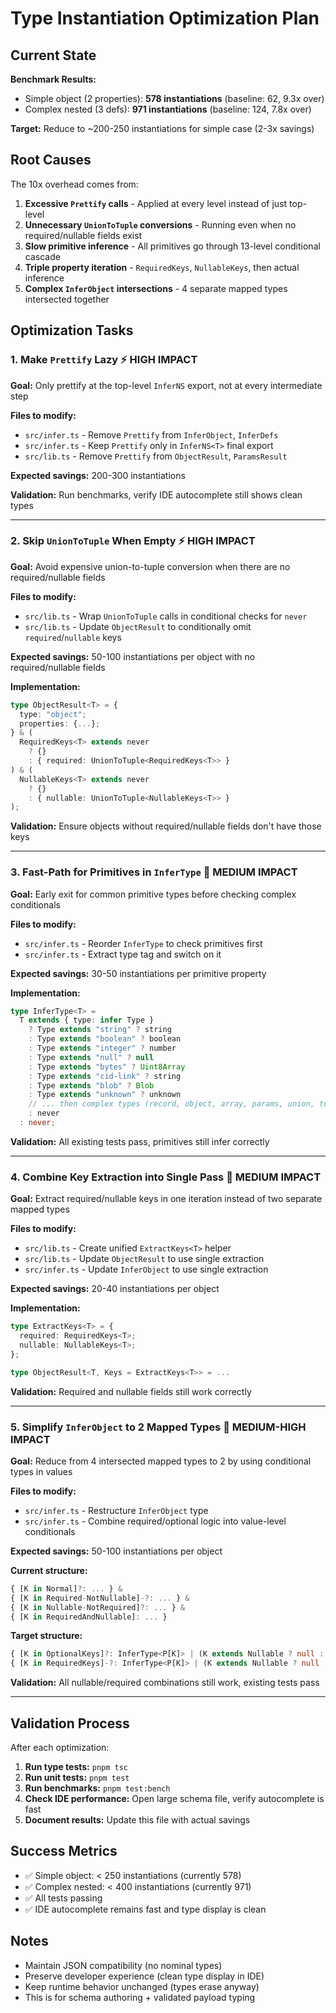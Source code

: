 # Type Instantiation Optimization Plan

## Current State

**Benchmark Results:**
- Simple object (2 properties): **578 instantiations** (baseline: 62, 9.3x over)
- Complex nested (3 defs): **971 instantiations** (baseline: 124, 7.8x over)

**Target:** Reduce to ~200-250 instantiations for simple case (2-3x savings)

## Root Causes

The 10x overhead comes from:
1. **Excessive `Prettify` calls** - Applied at every level instead of just top-level
2. **Unnecessary `UnionToTuple` conversions** - Running even when no required/nullable fields exist
3. **Slow primitive inference** - All primitives go through 13-level conditional cascade
4. **Triple property iteration** - `RequiredKeys`, `NullableKeys`, then actual inference
5. **Complex `InferObject` intersections** - 4 separate mapped types intersected together

## Optimization Tasks

### 1. Make `Prettify` Lazy ⚡️ HIGH IMPACT

**Goal:** Only prettify at the top-level `InferNS` export, not at every intermediate step

**Files to modify:**
- `src/infer.ts` - Remove `Prettify` from `InferObject`, `InferDefs`
- `src/infer.ts` - Keep `Prettify` only in `InferNS<T>` final export
- `src/lib.ts` - Remove `Prettify` from `ObjectResult`, `ParamsResult`

**Expected savings:** 200-300 instantiations

**Validation:** Run benchmarks, verify IDE autocomplete still shows clean types

---

### 2. Skip `UnionToTuple` When Empty ⚡️ HIGH IMPACT

**Goal:** Avoid expensive union-to-tuple conversion when there are no required/nullable fields

**Files to modify:**
- `src/lib.ts` - Wrap `UnionToTuple` calls in conditional checks for `never`
- `src/lib.ts` - Update `ObjectResult` to conditionally omit `required`/`nullable` keys

**Expected savings:** 50-100 instantiations per object with no required/nullable fields

**Implementation:**
```typescript
type ObjectResult<T> = {
  type: "object";
  properties: {...};
} & (
  RequiredKeys<T> extends never
    ? {}
    : { required: UnionToTuple<RequiredKeys<T>> }
) & (
  NullableKeys<T> extends never
    ? {}
    : { nullable: UnionToTuple<NullableKeys<T>> }
);
```

**Validation:** Ensure objects without required/nullable fields don't have those keys

---

### 3. Fast-Path for Primitives in `InferType` 🚀 MEDIUM IMPACT

**Goal:** Early exit for common primitive types before checking complex conditionals

**Files to modify:**
- `src/infer.ts` - Reorder `InferType` to check primitives first
- `src/infer.ts` - Extract type tag and switch on it

**Expected savings:** 30-50 instantiations per primitive property

**Implementation:**
```typescript
type InferType<T> =
  T extends { type: infer Type }
    ? Type extends "string" ? string
    : Type extends "boolean" ? boolean
    : Type extends "integer" ? number
    : Type extends "null" ? null
    : Type extends "bytes" ? Uint8Array
    : Type extends "cid-link" ? string
    : Type extends "blob" ? Blob
    : Type extends "unknown" ? unknown
    // ... then complex types (record, object, array, params, union, token, ref)
    : never
  : never;
```

**Validation:** All existing tests pass, primitives still infer correctly

---

### 4. Combine Key Extraction into Single Pass 🔧 MEDIUM IMPACT

**Goal:** Extract required/nullable keys in one iteration instead of two separate mapped types

**Files to modify:**
- `src/lib.ts` - Create unified `ExtractKeys<T>` helper
- `src/lib.ts` - Update `ObjectResult` to use single extraction
- `src/infer.ts` - Update `InferObject` to use single extraction

**Expected savings:** 20-40 instantiations per object

**Implementation:**
```typescript
type ExtractKeys<T> = {
  required: RequiredKeys<T>;
  nullable: NullableKeys<T>;
};

type ObjectResult<T, Keys = ExtractKeys<T>> = ...
```

**Validation:** Required and nullable fields still work correctly

---

### 5. Simplify `InferObject` to 2 Mapped Types 🔧 MEDIUM-HIGH IMPACT

**Goal:** Reduce from 4 intersected mapped types to 2 by using conditional types in values

**Files to modify:**
- `src/infer.ts` - Restructure `InferObject` type
- `src/infer.ts` - Combine required/optional logic into value-level conditionals

**Expected savings:** 50-100 instantiations per object

**Current structure:**
```typescript
{ [K in Normal]?: ... } &
{ [K in Required-NotNullable]-?: ... } &
{ [K in Nullable-NotRequired]?: ... } &
{ [K in RequiredAndNullable]: ... }
```

**Target structure:**
```typescript
{ [K in OptionalKeys]?: InferType<P[K]> | (K extends Nullable ? null : never) } &
{ [K in RequiredKeys]-?: InferType<P[K]> | (K extends Nullable ? null : never) }
```

**Validation:** All nullable/required combinations still work, existing tests pass

---

## Validation Process

After each optimization:

1. **Run type tests:** `pnpm tsc`
2. **Run unit tests:** `pnpm test`
3. **Run benchmarks:** `pnpm test:bench`
4. **Check IDE performance:** Open large schema file, verify autocomplete is fast
5. **Document results:** Update this file with actual savings

## Success Metrics

- ✅ Simple object: < 250 instantiations (currently 578)
- ✅ Complex nested: < 400 instantiations (currently 971)
- ✅ All tests passing
- ✅ IDE autocomplete remains fast and type display is clean

## Notes

- Maintain JSON compatibility (no nominal types)
- Preserve developer experience (clean type display in IDE)
- Keep runtime behavior unchanged (types erase anyway)
- This is for schema authoring + validated payload typing
